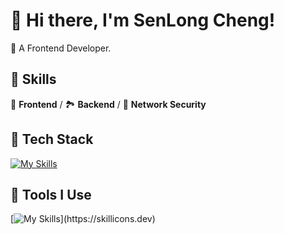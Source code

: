 # 👋 Hi there, I'm SenLong Cheng!

🌟 A Frontend Developer.

## 🚀 Skills
🍞 **Frontend** / 🏞️ **Backend** / 🍊 **Network Security**

<!--
## 🏆 Achievements
- **GitHub Trending**: #1 Repository of the Day
- **Hackathon Champion**
-->
<!--
## 📊 GitHub Stats
![GitHub Stats](https://github-readme-stats.vercel.app/api?username=your-username&show_icons=true&theme=radical)
-->

## 🍍 Tech Stack
<!--
![React](https://img.shields.io/badge/-React-61DAFB?logo=react&logoColor=white&style=flat)
![Node.js](https://img.shields.io/badge/-Node.js-339933?logo=node.js&logoColor=white&style=flat)
![Python](https://img.shields.io/badge/-Python-3776AB?logo=python&logoColor=white&style=flat)
![HTML5](https://img.shields.io/badge/-HTML5-E34F26?logo=html5&logoColor=white&style=flat)
![CSS3](https://img.shields.io/badge/-CSS3-1572B6?logo=css3&logoColor=white&style=flat)
![JavaScript](https://img.shields.io/badge/-JavaScript-F7DF1E?logo=javascript&logoColor=black&style=flat)
-->
[![My Skills](https://skillicons.dev/icons?i=html,css,js,ts,less,scss,go,nodejs,react,vue,tailwindcss,redux,bootstrap,electron,tauri,threejs)](https://skillicons.dev)

## 🔨 Tools I Use
[![My Skills](https://skillicons.dev/icons?i=vscode,mysql,docker,nginx,git,npm,pnpm,yarn,vite,webpack,babel,github,aws,)](https://skillicons.dev)

<!--
**chengSenLong/chengSenLong** is a ✨ _special_ ✨ repository because its `README.md` (this file) appears on your GitHub profile.

Here are some ideas to get you started:

- 🔭 I’m currently working on ...
- 🌱 I’m currently learning ...
- 👯 I’m looking to collaborate on ...
- 🤔 I’m looking for help with ...
- 💬 Ask me about ...
- 📫 How to reach me: ...
- 😄 Pronouns: ...
- ⚡ Fun fact: ...
-->
